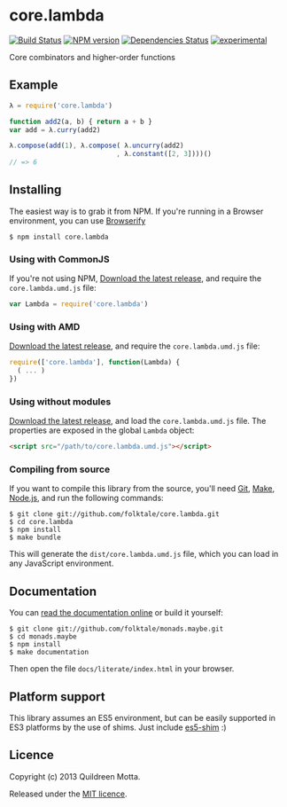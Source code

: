 core.lambda
===========

[![Build Status](https://secure.travis-ci.org/folktale/core.lambda.png?branch=master)](https://travis-ci.org/folktale/core.lambda)
[![NPM version](https://badge.fury.io/js/core.lambda.png)](http://badge.fury.io/js/core.lambda)
[![Dependencies Status](https://david-dm.org/folktale/core.lambda.png)](https://david-dm.org/folktale/core.lambda)
[![experimental](http://hughsk.github.io/stability-badges/dist/experimental.svg)](http://github.com/hughsk/stability-badges)


Core combinators and higher-order functions


## Example

```js
λ = require('core.lambda')

function add2(a, b) { return a + b }
var add = λ.curry(add2)

λ.compose(add(1), λ.compose( λ.uncurry(add2)
                           , λ.constant([2, 3])))()
// => 6
```


## Installing

The easiest way is to grab it from NPM. If you're running in a Browser
environment, you can use [Browserify][]

    $ npm install core.lambda


### Using with CommonJS

If you're not using NPM, [Download the latest release][release], and require
the `core.lambda.umd.js` file:

```js
var Lambda = require('core.lambda')
```


### Using with AMD

[Download the latest release][release], and require the `core.lambda.umd.js`
file:

```js
require(['core.lambda'], function(Lambda) {
  ( ... )
})
```


### Using without modules

[Download the latest release][release], and load the `core.lambda.umd.js`
file. The properties are exposed in the global `Lambda` object:

```html
<script src="/path/to/core.lambda.umd.js"></script>
```


### Compiling from source

If you want to compile this library from the source, you'll need [Git][],
[Make][], [Node.js][], and run the following commands:

    $ git clone git://github.com/folktale/core.lambda.git
    $ cd core.lambda
    $ npm install
    $ make bundle
    
This will generate the `dist/core.lambda.umd.js` file, which you can load in
any JavaScript environment.

    
## Documentation

You can [read the documentation online][docs] or build it yourself:

    $ git clone git://github.com/folktale/monads.maybe.git
    $ cd monads.maybe
    $ npm install
    $ make documentation

Then open the file `docs/literate/index.html` in your browser.


## Platform support

This library assumes an ES5 environment, but can be easily supported in ES3
platforms by the use of shims. Just include [es5-shim][] :)


## Licence

Copyright (c) 2013 Quildreen Motta.

Released under the [MIT licence](https://github.com/folktale/core.lambda/blob/master/LICENCE).

<!-- links -->
[Fantasy Land]: https://github.com/fantasyland/fantasy-land
[Browserify]: http://browserify.org/
[Git]: http://git-scm.com/
[Make]: http://www.gnu.org/software/make/
[Node.js]: http://nodejs.org/
[es5-shim]: https://github.com/kriskowal/es5-shim
[docs]: http://folktale.github.io/core.lambda
<!-- [release: https://github.com/folktale/core.lambda/releases/download/v$VERSION/core.lambda-$VERSION.tar.gz] -->
[release]: https://github.com/folktale/core.lambda/releases/download/v0.2.1/core.lambda-0.2.1.tar.gz
<!-- [/release] -->


